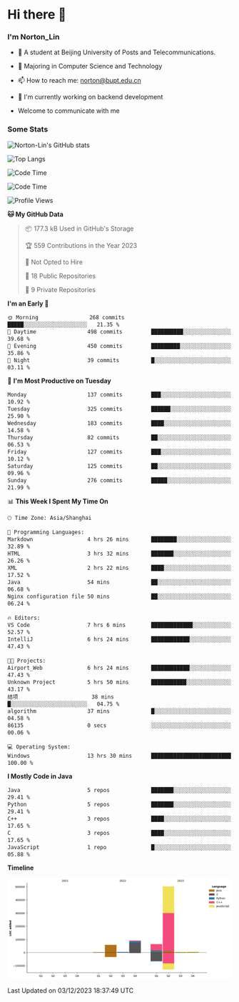 
# Hi there 👋

### I'm Norton_Lin
- 🏫 A student at Beijing University of Posts and Telecommunications.
- 🌱 Majoring in Computer Science and Technology
- 📫 How to reach me: norton@bupt.edu.cn
- 🌱 I'm currently working on backend development

- Welcome to communicate with me

### Some Stats
![Norton-Lin's GitHub stats](https://github-readme-stats.vercel.app/api?username=Norton-Lin&count_private=true&show_icons=true&theme=radical)

![Top Langs](https://github-readme-stats.vercel.app/api/top-langs/?username=Norton-Lin&langs_count=10&layout=compact)

![Code Time](https://github-readme-stats.vercel.app/api/wakatime?username=Norton_Lin)

<!--START_SECTION:waka-->
![Code Time](http://img.shields.io/badge/Code%20Time-435%20hrs%2038%20mins-blue)

![Profile Views](http://img.shields.io/badge/Profile%20Views-1-blue)

**🐱 My GitHub Data** 

> 📦 177.3 kB Used in GitHub's Storage 
 > 
> 🏆 559 Contributions in the Year 2023
 > 
> 🚫 Not Opted to Hire
 > 
> 📜 18 Public Repositories 
 > 
> 🔑 9 Private Repositories 
 > 
**I'm an Early 🐤** 

```text
🌞 Morning                268 commits         █████░░░░░░░░░░░░░░░░░░░░   21.35 % 
🌆 Daytime                498 commits         ██████████░░░░░░░░░░░░░░░   39.68 % 
🌃 Evening                450 commits         █████████░░░░░░░░░░░░░░░░   35.86 % 
🌙 Night                  39 commits          █░░░░░░░░░░░░░░░░░░░░░░░░   03.11 % 
```
📅 **I'm Most Productive on Tuesday** 

```text
Monday                   137 commits         ███░░░░░░░░░░░░░░░░░░░░░░   10.92 % 
Tuesday                  325 commits         ██████░░░░░░░░░░░░░░░░░░░   25.90 % 
Wednesday                183 commits         ████░░░░░░░░░░░░░░░░░░░░░   14.58 % 
Thursday                 82 commits          ██░░░░░░░░░░░░░░░░░░░░░░░   06.53 % 
Friday                   127 commits         ███░░░░░░░░░░░░░░░░░░░░░░   10.12 % 
Saturday                 125 commits         ██░░░░░░░░░░░░░░░░░░░░░░░   09.96 % 
Sunday                   276 commits         █████░░░░░░░░░░░░░░░░░░░░   21.99 % 
```


📊 **This Week I Spent My Time On** 

```text
🕑︎ Time Zone: Asia/Shanghai

💬 Programming Languages: 
Markdown                 4 hrs 26 mins       ████████░░░░░░░░░░░░░░░░░   32.89 % 
HTML                     3 hrs 32 mins       ███████░░░░░░░░░░░░░░░░░░   26.26 % 
XML                      2 hrs 22 mins       ████░░░░░░░░░░░░░░░░░░░░░   17.52 % 
Java                     54 mins             ██░░░░░░░░░░░░░░░░░░░░░░░   06.68 % 
Nginx configuration file 50 mins             ██░░░░░░░░░░░░░░░░░░░░░░░   06.24 % 

🔥 Editors: 
VS Code                  7 hrs 6 mins        █████████████░░░░░░░░░░░░   52.57 % 
IntelliJ                 6 hrs 24 mins       ████████████░░░░░░░░░░░░░   47.43 % 

🐱‍💻 Projects: 
Airport_Web              6 hrs 24 mins       ████████████░░░░░░░░░░░░░   47.43 % 
Unknown Project          5 hrs 50 mins       ███████████░░░░░░░░░░░░░░   43.17 % 
结项                       38 mins             █░░░░░░░░░░░░░░░░░░░░░░░░   04.75 % 
algorithm                37 mins             █░░░░░░░░░░░░░░░░░░░░░░░░   04.58 % 
86135                    0 secs              ░░░░░░░░░░░░░░░░░░░░░░░░░   00.06 % 

💻 Operating System: 
Windows                  13 hrs 30 mins      █████████████████████████   100.00 % 
```

**I Mostly Code in Java** 

```text
Java                     5 repos             ███████░░░░░░░░░░░░░░░░░░   29.41 % 
Python                   5 repos             ███████░░░░░░░░░░░░░░░░░░   29.41 % 
C++                      3 repos             ████░░░░░░░░░░░░░░░░░░░░░   17.65 % 
C                        3 repos             ████░░░░░░░░░░░░░░░░░░░░░   17.65 % 
JavaScript               1 repo              █░░░░░░░░░░░░░░░░░░░░░░░░   05.88 % 
```



**Timeline**

![Lines of Code chart](https://raw.githubusercontent.com/Norton-Lin/Norton-Lin/main/assets/bar_graph.png)


 Last Updated on 03/12/2023 18:37:49 UTC
<!--END_SECTION:waka-->
